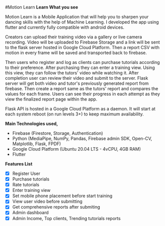 #Motion Learn
**Learn What you see**

Motion Learn is a Mobile Application that will help you to sharpen your dancing skills with the help of Machine Learning. I developed the app using flutter and currently fully compatible with android devices.
 
Creators can upload their training video via a gallery or live camera recording. Video will be uploaded to Firebase Storage and a link will be sent to the flask server hosted in Google Cloud Platform. Then a report CSV with motion in every frame will be saved and transported back to firebase.
 
Then users who register and log as clients can purchase tutorials according to their preference. After purchasing they can enter a training view. Using this view, they can follow the tutors' video while watching it. After completion user can review their video and submit to the server. Flask server will get both video and tutor's previously generated report from firebase. Then create a report same as the tutors' report and compares the values for each frame. Users can see their progress in each attempt as they view the finalized report page within the app.
 
Flask API is hosted in a Google Cloud Platform as a daemon. It will start at each system reboot (on run levels 3+) to keep maximum availability.
  
**Main Technologies used,**
 
- Firebase (Firestore, Storage, Authentication)
- Python (MediaPipe, NumPy, Pandas, Firebase admin SDK, Open-CV, Matplotlib, Flask, FPDF)
- Google Cloud Platform (Ubuntu 20.04 LTS - 4vCPU, 4GB RAM)
- Flutter

**Features List**
- [x] Register User
- [x] Purchase tutorials
- [x] Rate tutorials
- [x] Enter training view
- [x] Set mobile phone placement before start training
- [x] View user video before submitting
- [x] Get comprehensive reports after submiting
- [x] Admin dashboard
- [x] Admin Income, Top clients, Trending tutorials reports
